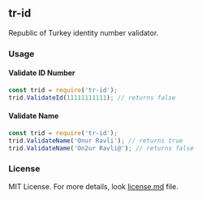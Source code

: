 ## tr-id

Republic of Turkey identity number validator.

### Usage

#### Validate ID Number

```js
const trid = require('tr-id');
trid.ValidateId(11111111111); // returns false
```

#### Validate Name

```js
const trid = require('tr-id');
trid.ValidateName('Onur Ravli'); // returns true
trid.ValidateName('On2ur Ravli@'); // returns false
```

### License

MIT License. For more details, look [license.md](./license.md) file.
